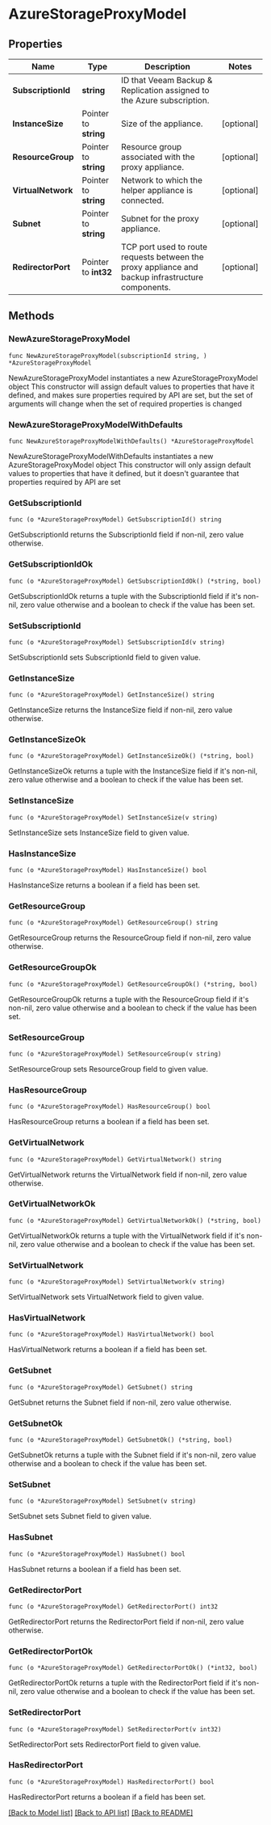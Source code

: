 # AzureStorageProxyModel

## Properties

Name | Type | Description | Notes
------------ | ------------- | ------------- | -------------
**SubscriptionId** | **string** | ID that Veeam Backup &amp; Replication assigned to the Azure subscription. | 
**InstanceSize** | Pointer to **string** | Size of the appliance. | [optional] 
**ResourceGroup** | Pointer to **string** | Resource group associated with the proxy appliance. | [optional] 
**VirtualNetwork** | Pointer to **string** | Network to which the helper appliance is connected. | [optional] 
**Subnet** | Pointer to **string** | Subnet for the proxy appliance. | [optional] 
**RedirectorPort** | Pointer to **int32** | TCP port used to route requests between the proxy appliance and backup infrastructure components. | [optional] 

## Methods

### NewAzureStorageProxyModel

`func NewAzureStorageProxyModel(subscriptionId string, ) *AzureStorageProxyModel`

NewAzureStorageProxyModel instantiates a new AzureStorageProxyModel object
This constructor will assign default values to properties that have it defined,
and makes sure properties required by API are set, but the set of arguments
will change when the set of required properties is changed

### NewAzureStorageProxyModelWithDefaults

`func NewAzureStorageProxyModelWithDefaults() *AzureStorageProxyModel`

NewAzureStorageProxyModelWithDefaults instantiates a new AzureStorageProxyModel object
This constructor will only assign default values to properties that have it defined,
but it doesn't guarantee that properties required by API are set

### GetSubscriptionId

`func (o *AzureStorageProxyModel) GetSubscriptionId() string`

GetSubscriptionId returns the SubscriptionId field if non-nil, zero value otherwise.

### GetSubscriptionIdOk

`func (o *AzureStorageProxyModel) GetSubscriptionIdOk() (*string, bool)`

GetSubscriptionIdOk returns a tuple with the SubscriptionId field if it's non-nil, zero value otherwise
and a boolean to check if the value has been set.

### SetSubscriptionId

`func (o *AzureStorageProxyModel) SetSubscriptionId(v string)`

SetSubscriptionId sets SubscriptionId field to given value.


### GetInstanceSize

`func (o *AzureStorageProxyModel) GetInstanceSize() string`

GetInstanceSize returns the InstanceSize field if non-nil, zero value otherwise.

### GetInstanceSizeOk

`func (o *AzureStorageProxyModel) GetInstanceSizeOk() (*string, bool)`

GetInstanceSizeOk returns a tuple with the InstanceSize field if it's non-nil, zero value otherwise
and a boolean to check if the value has been set.

### SetInstanceSize

`func (o *AzureStorageProxyModel) SetInstanceSize(v string)`

SetInstanceSize sets InstanceSize field to given value.

### HasInstanceSize

`func (o *AzureStorageProxyModel) HasInstanceSize() bool`

HasInstanceSize returns a boolean if a field has been set.

### GetResourceGroup

`func (o *AzureStorageProxyModel) GetResourceGroup() string`

GetResourceGroup returns the ResourceGroup field if non-nil, zero value otherwise.

### GetResourceGroupOk

`func (o *AzureStorageProxyModel) GetResourceGroupOk() (*string, bool)`

GetResourceGroupOk returns a tuple with the ResourceGroup field if it's non-nil, zero value otherwise
and a boolean to check if the value has been set.

### SetResourceGroup

`func (o *AzureStorageProxyModel) SetResourceGroup(v string)`

SetResourceGroup sets ResourceGroup field to given value.

### HasResourceGroup

`func (o *AzureStorageProxyModel) HasResourceGroup() bool`

HasResourceGroup returns a boolean if a field has been set.

### GetVirtualNetwork

`func (o *AzureStorageProxyModel) GetVirtualNetwork() string`

GetVirtualNetwork returns the VirtualNetwork field if non-nil, zero value otherwise.

### GetVirtualNetworkOk

`func (o *AzureStorageProxyModel) GetVirtualNetworkOk() (*string, bool)`

GetVirtualNetworkOk returns a tuple with the VirtualNetwork field if it's non-nil, zero value otherwise
and a boolean to check if the value has been set.

### SetVirtualNetwork

`func (o *AzureStorageProxyModel) SetVirtualNetwork(v string)`

SetVirtualNetwork sets VirtualNetwork field to given value.

### HasVirtualNetwork

`func (o *AzureStorageProxyModel) HasVirtualNetwork() bool`

HasVirtualNetwork returns a boolean if a field has been set.

### GetSubnet

`func (o *AzureStorageProxyModel) GetSubnet() string`

GetSubnet returns the Subnet field if non-nil, zero value otherwise.

### GetSubnetOk

`func (o *AzureStorageProxyModel) GetSubnetOk() (*string, bool)`

GetSubnetOk returns a tuple with the Subnet field if it's non-nil, zero value otherwise
and a boolean to check if the value has been set.

### SetSubnet

`func (o *AzureStorageProxyModel) SetSubnet(v string)`

SetSubnet sets Subnet field to given value.

### HasSubnet

`func (o *AzureStorageProxyModel) HasSubnet() bool`

HasSubnet returns a boolean if a field has been set.

### GetRedirectorPort

`func (o *AzureStorageProxyModel) GetRedirectorPort() int32`

GetRedirectorPort returns the RedirectorPort field if non-nil, zero value otherwise.

### GetRedirectorPortOk

`func (o *AzureStorageProxyModel) GetRedirectorPortOk() (*int32, bool)`

GetRedirectorPortOk returns a tuple with the RedirectorPort field if it's non-nil, zero value otherwise
and a boolean to check if the value has been set.

### SetRedirectorPort

`func (o *AzureStorageProxyModel) SetRedirectorPort(v int32)`

SetRedirectorPort sets RedirectorPort field to given value.

### HasRedirectorPort

`func (o *AzureStorageProxyModel) HasRedirectorPort() bool`

HasRedirectorPort returns a boolean if a field has been set.


[[Back to Model list]](../README.md#documentation-for-models) [[Back to API list]](../README.md#documentation-for-api-endpoints) [[Back to README]](../README.md)


